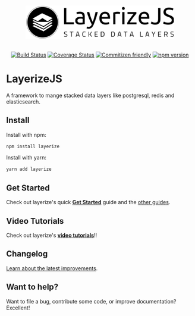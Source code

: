 <div align="center">
<img src="./logo.png?raw=true" alt="drawing" width="400"/>
<br><br>

[![Build Status](https://travis-ci.org/LayerizeJS/layerize.svg?branch=develop)](https://travis-ci.org/LayerizeJS/layerize) 
[![Coverage Status](https://coveralls.io/repos/github/LayerizeJS/layerize/badge.svg?branch=master)](https://coveralls.io/github/LayerizeJS/layerize?branch=master)
[![Commitizen friendly](https://img.shields.io/badge/commitizen-friendly-brightgreen.svg)](http://commitizen.github.io/cz-cli/)
[![npm version](https://badge.fury.io/js/layerize.svg)](https://badge.fury.io/js/layerize)
</div>

# LayerizeJS
A framework to mange stacked data layers like postgresql, redis and elasticsearch.

## Install
Install with npm:

```bash
npm install layerize
```

Install with yarn:

```bash
yarn add layerize
```

## Get Started

Check out layerize's quick [**Get Started**][getting_started] guide and the [other guides][guides].

## Video Tutorials

Check out layerize's [**video tutorials**][getting_started]!!

## Changelog

[Learn about the latest improvements][changelog]. 

## Want to help?

Want to file a bug, contribute some code, or improve documentation? Excellent! 

[changelog]: https://github.com/LayerizeJS/layerize/blob/master/CHANGELOG.md
[getting_started]: https://layerize.js.org/get-started/
[video_tutorials]: https://layerize.js.org/tutorials/
[guides]: https://layerize.js.org/guides/
